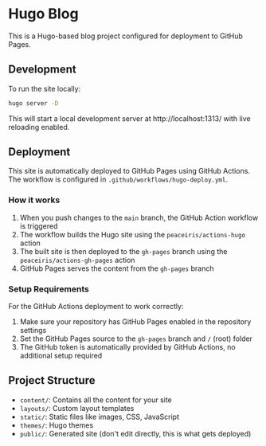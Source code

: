 # Hugo Blog

This is a Hugo-based blog project configured for deployment to GitHub Pages.

## Development

To run the site locally:

```bash
hugo server -D
```

This will start a local development server at http://localhost:1313/ with live reloading enabled.

## Deployment

This site is automatically deployed to GitHub Pages using GitHub Actions. The workflow is configured in `.github/workflows/hugo-deploy.yml`.

### How it works

1. When you push changes to the `main` branch, the GitHub Action workflow is triggered
2. The workflow builds the Hugo site using the `peaceiris/actions-hugo` action
3. The built site is then deployed to the `gh-pages` branch using the `peaceiris/actions-gh-pages` action
4. GitHub Pages serves the content from the `gh-pages` branch

### Setup Requirements

For the GitHub Actions deployment to work correctly:

1. Make sure your repository has GitHub Pages enabled in the repository settings
2. Set the GitHub Pages source to the `gh-pages` branch and `/` (root) folder
3. The GitHub token is automatically provided by GitHub Actions, no additional setup required

## Project Structure

- `content/`: Contains all the content for your site
- `layouts/`: Custom layout templates
- `static/`: Static files like images, CSS, JavaScript
- `themes/`: Hugo themes
- `public/`: Generated site (don't edit directly, this is what gets deployed)
